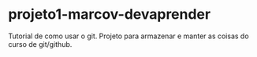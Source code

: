# projeto1-marcov-devaprender
Tutorial de como usar o git. Projeto para armazenar e manter as coisas do curso de git/github.
